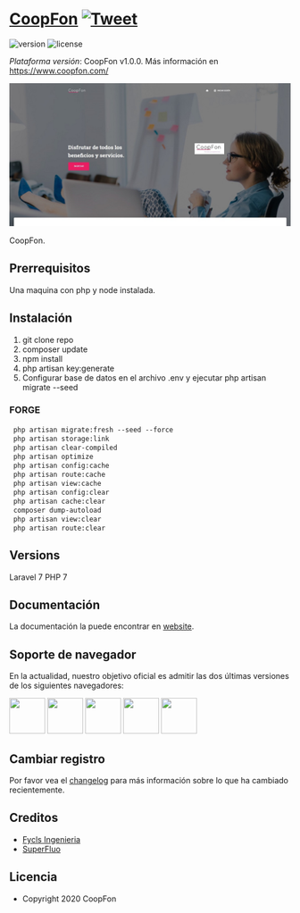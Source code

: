 # [CoopFon](https://www.coopfon.com/) [![Tweet](https://img.shields.io/twitter/url/http/shields.io.svg?style=social&logo=twitter)](https://twitter.com/home?status=Material%20Dashboard%20Pro%20Laravel%E2%9D%A4%EF%B8%8F%0Ahttps%3A//material-dashboard-pro-laravel.creative-tim.com/%20%23%material%20%23design%20%23dashboard%20%23laravel%20%23pro%20via%20%40CreativeTim)

![version](https://img.shields.io/badge/version-1.0.0-blue.svg) ![license](https://img.shields.io/badge/license-MIT-blue.svg) 

*Plataforma versión*: CoopFon v1.0.0. Más información en https://www.coopfon.com/

![Product Image](https://raw.githubusercontent.com/corpjorge/coopfon/master/public/coopfon/img/opt_mb_coopfon_thumbnail.jpg?token=AEXII7HXCL5OD74KBB4C6X27FIMZA)

CoopFon.

## Prerrequisitos

Una maquina con php y node instalada.

## Instalación

1. git clone repo
2. composer update
3. npm install
4. php artisan key:generate
3. Configurar base de datos en el archivo .env y ejecutar php artisan migrate --seed 

### FORGE

```
 php artisan migrate:fresh --seed --force
 php artisan storage:link
 php artisan clear-compiled
 php artisan optimize
 php artisan config:cache
 php artisan route:cache
 php artisan view:cache
 php artisan config:clear
 php artisan cache:clear
 composer dump-autoload
 php artisan view:clear
 php artisan route:clear
 ```
## Versions

Laravel 7
PHP 7

## Documentación

La documentación la puede encontrar en [website](https://www.coopfon/docs/getting-started).


## Soporte de navegador


En la actualidad, nuestro objetivo oficial es admitir las dos últimas versiones de los siguientes navegadores:

<img src="https://github.com/creativetimofficial/public-assets/blob/master/logos/chrome-logo.png?raw=true" width="64" height="64"> <img src="https://raw.githubusercontent.com/creativetimofficial/public-assets/master/logos/firefox-logo.png" width="64" height="64"> <img src="https://raw.githubusercontent.com/creativetimofficial/public-assets/master/logos/edge-logo.png" width="64" height="64"> <img src="https://raw.githubusercontent.com/creativetimofficial/public-assets/master/logos/safari-logo.png" width="64" height="64"> <img src="https://raw.githubusercontent.com/creativetimofficial/public-assets/master/logos/opera-logo.png" width="64" height="64">

 
## Cambiar registro

Por favor vea el [changelog](CHANGELOG.md) para más información sobre lo que ha cambiado recientemente.

## Creditos

- [Fycls Ingenieria](https://fyclsingenieria.com/)
- [SuperFluo](https://superfluo.co)

 
## Licencia

- Copyright 2020 CoopFon 
